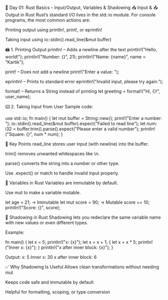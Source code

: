 📅 Day 01: Rust Basics – Input/Output, Variables & Shadowing
📥 Input & 📤 Output in Rust
Rust’s standard I/O lives in the std::io module.
For console programs, the most common actions are:

Printing output using println!, print!, or eprintln!

Taking input using io::stdin().read_line(&mut buffer)

🖨️ 1. Printing Output
println! – Adds a newline after the text
println!("Hello, world!");
println!("Number: {}", 21);
println!("Name: {name}", name = "Kartik");

print! – Does not add a newline
print!("Enter a value: ");

eprintln! – Prints to standard error
eprintln!("Invalid input, please try again.");

format! – Returns a String instead of printing
let greeting = format!("Hi, {}!", user_name);

⌨️ 2. Taking Input from User
Sample code:

use std::io;
fn main() {
let mut buffer = String::new();
print!("Enter a number: ");
io::stdin().read_line(&mut buffer).expect("Failed to read line");
let num: i32 = buffer.trim().parse().expect("Please enter a valid number");
println!("Square: {}", num \* num);
}

🧠 Key Points
read_line stores user input (with newline) into the buffer.

trim() removes unwanted whitespaces like \n.

parse() converts the string into a number or other type.

Use .expect() or match to handle invalid input properly.

📘 Variables in Rust
Variables are immutable by default.

Use mut to make a variable mutable.

let age = 21; → Immutable
let mut score = 90; → Mutable
score += 10;
println!("Score: {}", score);

🔄 Shadowing in Rust
Shadowing lets you redeclare the same variable name with new values or even different types.

Example:

fn main() {
let x = 5;
println!("x: {x}");
let x = x + 1;
{
let x = x \* 5;
println!("Inner x: {x}");
}
println!("x after inner block: {x}");
}

Output:
x: 5
Inner x: 30
x after inner block: 6

✅ Why Shadowing Is Useful
Allows clean transformations without needing mut

Keeps code safe and immutable by default

Helpful for formatting, scoping, or type conversion
